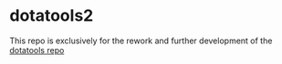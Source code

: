 # dotatools2

This repo is exclusively for the rework and further development of the [dotatools repo](http://www.github.com/marcusmunch/dotatools)
